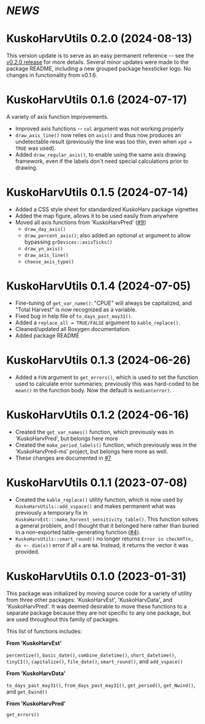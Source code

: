 # *NEWS*

# KuskoHarvUtils 0.2.0 (2024-08-13)

This version update is to serve as an easy permanent reference -- see the [v0.2.0 release](https://www.github.com/bstaton1/KuskoHarvUtils/releases/tag/v0.2.0) for more details.
Several minor updates were made to the package README, including a new grouped package hexsticker logo. No changes in functionality from v0.1.6.

# KuskoHarvUtils 0.1.6 (2024-07-17)

A variety of axis function improvements.

* Improved axis functions -- `col` argument was not working properly
* `draw_axis_line()` now relies on `axis()` and thus now produces an undetectable result (previously the line was too thin, even when `xpd = TRUE` was used).
* Added `draw_regular_axis()`, to enable using the same axis drawing framework, even if the labels don't need special calculations prior to drawing.

# KuskoHarvUtils 0.1.5 (2024-07-14)

* Added a CSS style sheet for standardized KuskoHarv package vignettes
* Added the map figure, allows it to be used easily from anywhere
* Moved all axis functions from 'KuskoHarvPred' ([#9](https://github.com/bstaton1/KuskoHarvUtils/issues/9))
  * `draw_day_axis()`
  * `draw_percent_axis()`; also added an optional `at` argument to allow bypassing `grDevices::axisTicks()`
  * `draw_yn_axis()`
  * `draw_axis_line()`
  * `choose_axis_type()`

# KuskoHarvUtils 0.1.4 (2024-07-05)

* Fine-tuning of `get_var_name()`: "CPUE" will always be capitalized, and "Total Harvest" is now recognized as a variable.
* Fixed bug in help file of `to_days_past_may31()`.
* Added a `replace_all = TRUE/FALSE` argument to `kable_replace()`.
* Cleaned/updated all Roxygen documentation.
* Added package README

# KuskoHarvUtils 0.1.3 (2024-06-26)

* Added a `FUN` argument to `get_errors()`, which is used to set the function used to calculate error summaries; previously this was hard-coded to be `mean()` in the function body. Now the default is `median(error)`.

# KuskoHarvUtils 0.1.2 (2024-06-16)

* Created the `get_var_names()` function, which previously was in 'KuskoHarvPred', but belongs here more
* Created the `make_period_labels()` function, which previously was in the 'KuskoHarvPred-ms' project, but belongs here more as well.
* These changes are documented in [#7](https://github.com/bstaton1/KuskoHarvUtils/issues/7)

# KuskoHarvUtils 0.1.1 (2023-07-08)

* Created the `kable_replace()` utility function, which is now used by `KuskoHarvUtils::add_vspace()` and makes permanent what was previously a temporary fix in `KuskoHarvEst:::make_harvest_sensitivity_table()`.
This function solves a general problem, and I thought that it belonged here rather than buried in a non-exported table-generating function ([#4](https://github.com/bstaton1/KuskoHarvUtils/issues/4)).
* `KuskoHarvUtils::smart_round()` no longer returns `Error in checkHT(n, dx <- dim(x))` error if all `x` are `NA`. Instead, it returns the vector it was provided.

# KuskoHarvUtils 0.1.0 (2023-01-31)

This package was initialized by moving source code for a variety of utility from three other packages: 'KuskoHarvEst', 'KuskoHarvData', and 'KuskoHarvPred'.
It was deemed desirable to move these functions to a separate package because they are not specific to any one package, but are used throughout this family of packages.

This list of functions includes:

**From 'KuskoHarvEst'**

`percentize()`, `basic_date()`, `combine_datetime()`, `short_datetime()`, `tinyCI()`, `capitalize()`, `file_date()`, `smart_round()`, and `add_vspace()`

**From 'KuskoHarvData'**

`to_days_past_may31()`, `from_days_past_may31()`, `get_period()`, `get_Nwind()`, and `get_Ewind()`

**From 'KuskoHarvPred'**

`get_errors()`

